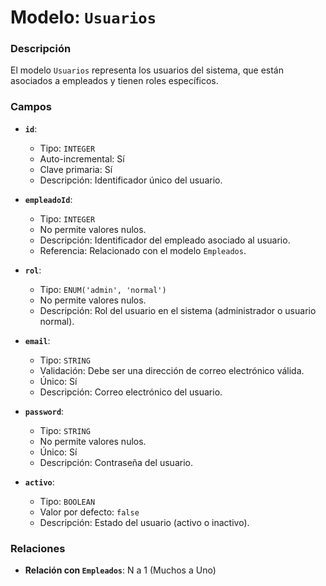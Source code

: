 # Modelo: `Usuarios`

### Descripción

El modelo `Usuarios` representa los usuarios del sistema, que están asociados a empleados y tienen roles específicos.

### Campos

-   **`id`**:

    -   Tipo: `INTEGER`
    -   Auto-incremental: Sí
    -   Clave primaria: Sí
    -   Descripción: Identificador único del usuario.

-   **`empleadoId`**:

    -   Tipo: `INTEGER`
    -   No permite valores nulos.
    -   Descripción: Identificador del empleado asociado al usuario.
    -   Referencia: Relacionado con el modelo `Empleados`.

-   **`rol`**:

    -   Tipo: `ENUM('admin', 'normal')`
    -   No permite valores nulos.
    -   Descripción: Rol del usuario en el sistema (administrador o usuario normal).

-   **`email`**:

    -   Tipo: `STRING`
    -   Validación: Debe ser una dirección de correo electrónico válida.
    -   Único: Sí
    -   Descripción: Correo electrónico del usuario.

-   **`password`**:

    -   Tipo: `STRING`
    -   No permite valores nulos.
    -   Único: Sí
    -   Descripción: Contraseña del usuario.

-   **`activo`**:

    -   Tipo: `BOOLEAN`
    -   Valor por defecto: `false`
    -   Descripción: Estado del usuario (activo o inactivo).

### Relaciones

-   **Relación con `Empleados`**: N a 1 (Muchos a Uno)
